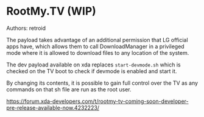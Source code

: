 # RootMy.TV (WIP)

Authors: retroid

The payload takes advantage of an additional permission that LG official apps have, which allows them to call DownloadManager in a privileged mode where it is allowed to download files to any location of the system.

The dev payload available on xda replaces `start-devmode.sh` which is checked on the TV boot to check if devmode is enabled and start it.

By changing its contents, it is possible to gain full control over the TV as any commands on that sh file are run as the root user.

https://forum.xda-developers.com/t/rootmy-tv-coming-soon-developer-pre-release-available-now.4232223/